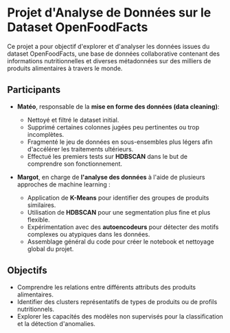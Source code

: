 # Projet d'Analyse de Données sur le Dataset OpenFoodFacts

Ce projet a pour objectif d'explorer et d'analyser les données issues du dataset OpenFoodFacts, une base de données collaborative contenant des informations nutritionnelles et diverses métadonnées sur des milliers de produits alimentaires à travers le monde.

## Participants

- **Matéo**, responsable de la **mise en forme des données (data cleaning)**:
  - Nettoyé et filtré le dataset initial.
  - Supprimé certaines colonnes jugées peu pertinentes ou trop incomplètes.
  - Fragmenté le jeu de données en sous-ensembles plus légers afin d'accélérer les traitements ultérieurs.
  - Effectué les premiers tests sur **HDBSCAN** dans le but de comprendre son fonctionnement.

- **Margot**, en charge de **l'analyse des données** à l'aide de plusieurs approches de machine learning :
  - Application de **K-Means** pour identifier des groupes de produits similaires.
  - Utilisation de **HDBSCAN** pour une segmentation plus fine et plus flexible.
  - Expérimentation avec des **autoencodeurs** pour détecter des motifs complexes ou atypiques dans les données.
  - Assemblage général du code pour créer le notebook et nettoyage global du projet.

## Objectifs

- Comprendre les relations entre différents attributs des produits alimentaires.
- Identifier des clusters représentatifs de types de produits ou de profils nutritionnels.
- Explorer les capacités des modèles non supervisés pour la classification et la détection d'anomalies.
